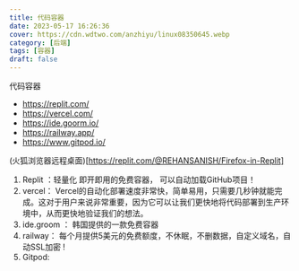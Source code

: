```yaml
---
title: 代码容器
date: 2023-05-17 16:26:36
cover: https://cdn.wdtwo.com/anzhiyu/linux08350645.webp
category: [后端]
tags: [容器]
draft: false
---
```

代码容器
- https://replit.com/
- https://vercel.com/
- https://ide.goorm.io/
- https://railway.app/
- https://www.gitpod.io/
<!--more-->

(火狐浏览器远程桌面)[https://replit.com/@REHANSANISH/Firefox-in-Replit]

1. Replit ：轻量化 即开即用的免费容器， 可以自动加载GitHub项目！
2. vercel： Vercel的自动化部署速度非常快，简单易用，只需要几秒钟就能完成。这对于用户来说非常重要，因为它可以让我们更快地将代码部署到生产环境中，从而更快地验证我们的想法。 
3. ide.groom ： 韩国提供的一款免费容器 
4. railway： 每个月提供5美元的免费额度，不休眠，不删数据，自定义域名，自动SSL加密 ! 
5. Gitpod:  